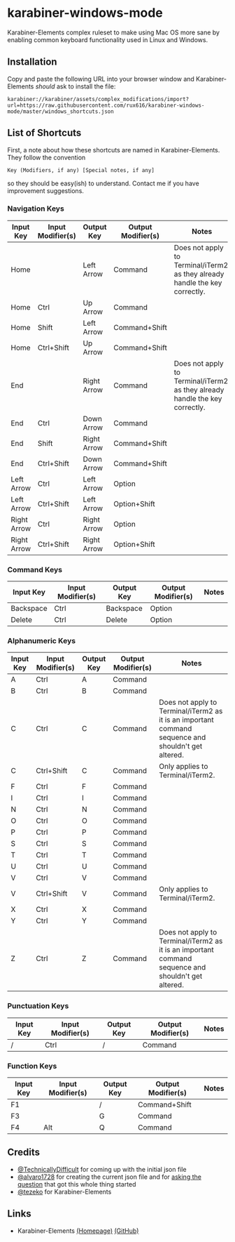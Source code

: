 # karabiner-windows-mode
Karabiner-Elements complex ruleset to make using Mac OS more sane by enabling common keyboard functionality used in Linux and Windows.

## Installation
Copy and paste the following URL into your browser window and Karabiner-Elements *should* ask to install the file:

    karabiner://karabiner/assets/complex_modifications/import?url=https://raw.githubusercontent.com/rux616/karabiner-windows-mode/master/windows_shortcuts.json

## List of Shortcuts
First, a note about how these shortcuts are named in Karabiner-Elements. They follow the convention

    Key (Modifiers, if any) [Special notes, if any]

so they should be easy(ish) to understand. Contact me if you have improvement suggestions.

### Navigation Keys
| Input Key | Input Modifier(s) | Output Key | Output Modifier(s) | Notes |
|-|-|-|-|-|
| Home |  | Left Arrow | Command | Does not apply to Terminal/iTerm2, as they already handle the key correctly. |
| Home | Ctrl | Up Arrow | Command |  |
| Home | Shift | Left Arrow | Command+Shift |  |
| Home | Ctrl+Shift | Up Arrow | Command+Shift |  |
| End |  | Right Arrow | Command | Does not apply to Terminal/iTerm2, as they already handle the key correctly. |
| End | Ctrl | Down Arrow | Command |  |
| End | Shift | Right Arrow | Command+Shift |  |
| End | Ctrl+Shift | Down Arrow | Command+Shift |  |
| Left Arrow | Ctrl | Left Arrow | Option |  |
| Left Arrow | Ctrl+Shift | Left Arrow | Option+Shift |  |
| Right Arrow | Ctrl | Right Arrow | Option |  |
| Right Arrow | Ctrl+Shift | Right Arrow | Option+Shift |  |

### Command Keys
| Input Key | Input Modifier(s) | Output Key | Output Modifier(s) | Notes |
|-|-|-|-|-|
| Backspace | Ctrl | Backspace | Option |  |
| Delete | Ctrl | Delete | Option |  |

### Alphanumeric Keys
| Input Key | Input Modifier(s) | Output Key | Output Modifier(s) | Notes |
|-|-|-|-|-|
| A | Ctrl | A | Command |  |
| B | Ctrl | B | Command |  |
| C | Ctrl | C | Command | Does not apply to Terminal/iTerm2 as it is an important command sequence and shouldn't get altered. |
| C | Ctrl+Shift | C | Command | Only applies to Terminal/iTerm2. |
| F | Ctrl | F | Command |  |
| I | Ctrl | I | Command |  |
| N | Ctrl | N | Command |  |
| O | Ctrl | O | Command |  |
| P | Ctrl | P | Command |  |
| S | Ctrl | S | Command |  |
| T | Ctrl | T | Command |  |
| U | Ctrl | U | Command |  |
| V | Ctrl | V | Command |  |
| V | Ctrl+Shift | V | Command | Only applies to Terminal/iTerm2. |
| X | Ctrl | X | Command |  |
| Y | Ctrl | Y | Command |  |
| Z | Ctrl | Z | Command | Does not apply to Terminal/iTerm2 as it is an important command sequence and shouldn't get altered. |

### Punctuation Keys
| Input Key | Input Modifier(s) | Output Key | Output Modifier(s) | Notes |
|-|-|-|-|-|
| / | Ctrl | / | Command |  |

### Function Keys
| Input Key | Input Modifier(s) | Output Key | Output Modifier(s) | Notes |
|-|-|-|-|-|
| F1 |  | / | Command+Shift |  |
| F3 |  | G | Command |  |
| F4 | Alt | Q | Command |  |

## Credits
- [@TechnicallyDifficult](https://github.com/TechnicallyDifficult) for coming up with the initial json file
- [@alvaro1728](https://github.com/alvaro1728) for creating the current json file and for [asking the question](https://github.com/tekezo/Karabiner-Elements/issues/249) that got this whole thing started
- [@tezeko](https://github.com/tekezo) for Karabiner-Elements

## Links
- Karabiner-Elements [(Homepage)](https://pqrs.org/osx/karabiner/) [(GitHub)](https://github.com/tekezo/Karabiner-Elements)